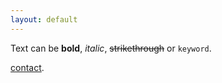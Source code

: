 ```yaml
---
layout: default
---
```


Text can be **bold**, _italic_, ~~strikethrough~~ or `keyword`.

[contact](./contact.html).

